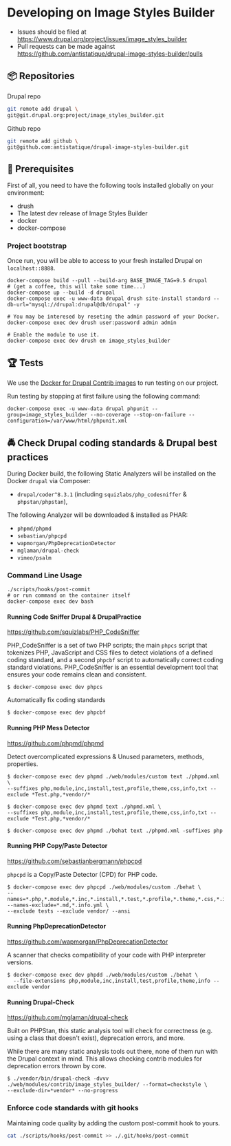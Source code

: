 # Developing on Image Styles Builder

* Issues should be filed at
https://www.drupal.org/project/issues/image_styles_builder
* Pull requests can be made against
https://github.com/antistatique/drupal-image-styles-builder/pulls

## 📦 Repositories

Drupal repo

  ```bash
  git remote add drupal \
  git@git.drupal.org:project/image_styles_builder.git
  ```

Github repo

  ```bash
  git remote add github \
  git@github.com:antistatique/drupal-image-styles-builder.git
  ```

## 🔧 Prerequisites

First of all, you need to have the following tools installed globally
on your environment:

  * drush
  * The latest dev release of Image Styles Builder
  * docker
  * docker-compose

### Project bootstrap

Once run, you will be able to access to your fresh installed Drupal on `localhost::8888`.

    docker-compose build --pull --build-arg BASE_IMAGE_TAG=9.5 drupal
    # (get a coffee, this will take some time...)
    docker-compose up --build -d drupal
    docker-compose exec -u www-data drupal drush site-install standard --db-url="mysql://drupal:drupal@db/drupal" -y

    # You may be interesed by reseting the admin password of your Docker.
    docker-compose exec dev drush user:password admin admin

    # Enable the module to use it.
    docker-compose exec dev drush en image_styles_builder

## 🏆 Tests

We use the [Docker for Drupal Contrib images](https://hub.docker.com/r/wengerk/drupal-for-contrib) to run testing on our project.

Run testing by stopping at first failure using the following command:

    docker-compose exec -u www-data drupal phpunit --group=image_styles_builder --no-coverage --stop-on-failure --configuration=/var/www/html/phpunit.xml

## 🚔 Check Drupal coding standards & Drupal best practices

During Docker build, the following Static Analyzers will be installed on the Docker `drupal` via Composer:

- `drupal/coder^8.3.1`  (including `squizlabs/php_codesniffer` & `phpstan/phpstan`),

The following Analyzer will be downloaded & installed as PHAR:

- `phpmd/phpmd`
- `sebastian/phpcpd`
- `wapmorgan/PhpDeprecationDetector`
- `mglaman/drupal-check`
- `vimeo/psalm`

### Command Line Usage

    ./scripts/hooks/post-commit
    # or run command on the container itself
    docker-compose exec dev bash

#### Running Code Sniffer Drupal & DrupalPractice

https://github.com/squizlabs/PHP_CodeSniffer

PHP_CodeSniffer is a set of two PHP scripts; the main `phpcs` script that tokenizes PHP, JavaScript and CSS files to
detect violations of a defined coding standard, and a second `phpcbf` script to automatically correct coding standard
violations.
PHP_CodeSniffer is an essential development tool that ensures your code remains clean and consistent.

  ```
  $ docker-compose exec dev phpcs
  ```

Automatically fix coding standards

  ```
  $ docker-compose exec dev phpcbf
  ```

#### Running PHP Mess Detector

https://github.com/phpmd/phpmd

Detect overcomplicated expressions & Unused parameters, methods, properties.

  ```
  $ docker-compose exec dev phpmd ./web/modules/custom text ./phpmd.xml \
  --suffixes php,module,inc,install,test,profile,theme,css,info,txt --exclude *Test.php,*vendor/*
  ```

  ```
  $ docker-compose exec dev phpmd text ./phpmd.xml \
  --suffixes php,module,inc,install,test,profile,theme,css,info,txt --exclude *Test.php,*vendor/*
  ```

  ```
  $ docker-compose exec dev phpmd ./behat text ./phpmd.xml -suffixes php
  ```

#### Running PHP Copy/Paste Detector

https://github.com/sebastianbergmann/phpcpd

`phpcpd` is a Copy/Paste Detector (CPD) for PHP code.

  ```
  $ docker-compose exec dev phpcpd ./web/modules/custom ./behat \
--names=*.php,*.module,*.inc,*.install,*.test,*.profile,*.theme,*.css,*.info,*.txt --names-exclude=*.md,*.info.yml \
--exclude tests --exclude vendor/ --ansi
  ```

#### Running PhpDeprecationDetector

https://github.com/wapmorgan/PhpDeprecationDetector

A scanner that checks compatibility of your code with PHP interpreter versions.

  ```
  $ docker-compose exec dev phpdd ./web/modules/custom ./behat \
    --file-extensions php,module,inc,install,test,profile,theme,info --exclude vendor
  ```

#### Running Drupal-Check

https://github.com/mglaman/drupal-check

Built on PHPStan, this static analysis tool will check for correctness (e.g. using a class that doesn't exist),
deprecation errors, and more.

While there are many static analysis tools out there, none of them run with the Drupal context in mind.
This allows checking contrib modules for deprecation errors thrown by core.

  ```
  $ ./vendor/bin/drupal-check -dvvv ./web/modules/contrib/image_styles_builder/ --format=checkstyle \
  --exclude-dir=*vendor* --no-progress
  ```

### Enforce code standards with git hooks

Maintaining code quality by adding the custom post-commit hook to yours.

  ```bash
  cat ./scripts/hooks/post-commit >> ./.git/hooks/post-commit
  ```
